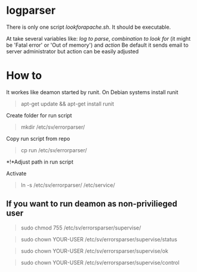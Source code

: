 # logparser

There is only one script *lookforapache.sh*. It should be executable. 

At take several variables like: *log to parse*, *combination to look for* (it might be 'Fatal error' or 'Out of memory') and *action*
Be default it sends email to server administrator but action can be easily adjusted


# How to #

It workes like deamon started by runit.
On Debian systems install runit

> apt-get update && apt-get install runit


Create folder for run script

> mkdir /etc/sv/errorparser/


Copy run script from repo

> cp run /etc/sv/errorparser/


*!*Adjust path in run script


Activate

> ln -s /etc/sv/errorparser/ /etc/service/



## If you want to run deamon as non-privilieged user ##

> sudo chmod 755 /etc/sv/errorsparser/supervise/


> sudo chown YOUR-USER /etc/sv/errorsparser/supervise/status


> sudo chown YOUR-USER /etc/sv/errorsparser/supervise/ok


> sudo chown YOUR-USER /etc/sv/errorsparser/supervise/control

